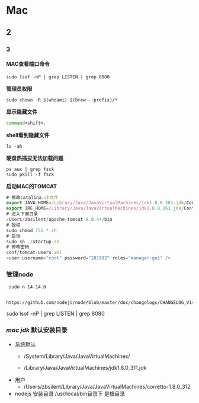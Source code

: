 # Mac

## 2

### 3

#### MAC查看端口命令

```text
sudo lsof -nP | grep LISTEN | grep 8080
```

**管理员权限**

```text
sudo chown -R $(whoami) $(brew --prefix)/*
```

**显示隐藏文件**

```bash
command+shift+.
```

**shell看到隐藏文件**

```text
ls -ah
```

**硬盘热插拔无法加载问题**

```text
ps aux | grep fsck
sudo pkill -f fsck
```

**启动MAC的TOMCAT**

```js
# 修改catalina.sh文件
export JAVA_HOME=/Library/Java/JavaVirtualMachines/jdk1.8.0_281.jdk/Contents/Home
export JRE_HOME=/Library/Java/JavaVirtualMachines/jdk1.8.0_261.jdk/Contents/Home
# 进入下面目录
/Users/zbsilent/apache-tomcat-9.0.44/bin
# 授权
sudo chmod 755 *.sh
# 启动
sudo sh ./startup.sh
# 修改密码
conf/tomcat-users.xml
<user username="root" password="281992" roles="manager-gui" />

```

### 管理node

```shell
 sudo n 14.14.0
 
 https://github.com/nodejs/node/blob/master/doc/changelogs/CHANGELOG_V14.md
```





sudo lsof -nP | grep LISTEN | grep 8080


### _mac jdk_ 默认安装目录
- 系统默认
  - /System/Library/Java/JavaVirtualMachines/

  - /Library/Java/JavaVirtualMachines/jdk1.8.0_311.jdk
- 用户
  - /Users/zbsilent/Library/Java/JavaVirtualMachines/corretto-1.8.0_312
- nodejs 安装目录 /usr/local/bin目录下 是根目录